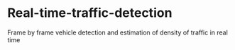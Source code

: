 # Real-time-traffic-detection
Frame by frame vehicle detection and estimation of density of traffic in real time
